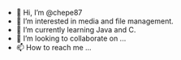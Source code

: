 - 👋 Hi, I’m @chepe87
- 👀 I’m interested in media and file management. 
- 🌱 I’m currently learning Java and C.
- 💞️ I’m looking to collaborate on ...
- 📫 How to reach me ...

<!---
chepe87/chepe87 is a ✨ special ✨ repository because its `README.md` (this file) appears on your GitHub profile.
You can click the Preview link to take a look at your changes.
--->
